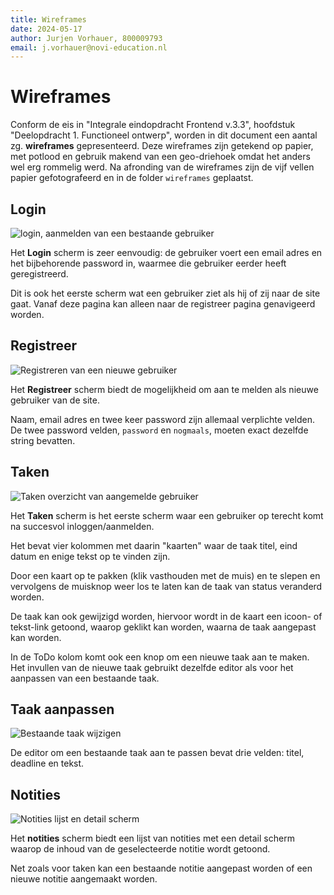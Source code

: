 ```yaml
---
title: Wireframes
date: 2024-05-17
author: Jurjen Vorhauer, 800009793
email: j.vorhauer@novi-education.nl
---
```


# Wireframes

Conform de eis in "Integrale eindopdracht Frontend v.3.3", hoofdstuk "Deelopdracht 1. Functioneel ontwerp", worden in dit document een aantal zg. **wireframes** gepresenteerd. Deze wireframes zijn getekend op papier, met potlood en gebruik makend van een geo-driehoek omdat het anders wel erg rommelig werd. Na afronding van de wireframes zijn de vijf vellen papier gefotografeerd en in de folder `wireframes` geplaatst.

## Login

![login, aanmelden van een bestaande gebruiker](wireframes/login.png)

Het **Login** scherm is zeer eenvoudig: de gebruiker voert een email adres en het bijbehorende password in, waarmee die gebruiker eerder heeft geregistreerd.

Dit is ook het eerste scherm wat een gebruiker ziet als hij of zij naar de site gaat. Vanaf deze pagina kan alleen naar de registreer pagina genavigeerd worden.

## Registreer

![Registreren van een nieuwe gebruiker](wireframes/registreer.png)

Het **Registreer** scherm biedt de mogelijkheid om aan te melden als nieuwe gebruiker van de site.

Naam, email adres en twee keer password zijn allemaal verplichte velden. De twee password velden, `password` en `nogmaals`, moeten exact dezelfde string bevatten.

## Taken

![Taken overzicht van aangemelde gebruiker](wireframes/taken.png)

Het **Taken** scherm is het eerste scherm waar een gebruiker op terecht komt na succesvol inloggen/aanmelden.

Het bevat vier kolommen met daarin "kaarten" waar de taak titel, eind datum en enige tekst op te vinden zijn.

Door een kaart op te pakken (klik vasthouden met de muis) en te slepen en vervolgens de muisknop weer los te laten kan de taak van status veranderd worden.

De taak kan ook gewijzigd worden, hiervoor wordt in de kaart een icoon- of tekst-link getoond, waarop geklikt kan worden, waarna de taak aangepast kan worden.

In de ToDo kolom komt ook een knop om een nieuwe taak aan te maken. Het invullen van de nieuwe taak gebruikt dezelfde editor als voor het aanpassen van een bestaande taak.

## Taak aanpassen

![Bestaande taak wijzigen](wireframes/taak_aanpassen.png)

De editor om een bestaande taak aan te passen bevat drie velden: titel, deadline en tekst.


## Notities

![Notities lijst en detail scherm](wireframes/notities.png)

Het **notities** scherm biedt een lijst van notities met een detail scherm waarop de inhoud van de geselecteerde notitie wordt getoond.

Net zoals voor taken kan een bestaande notitie aangepast worden of een nieuwe notitie aangemaakt worden.
